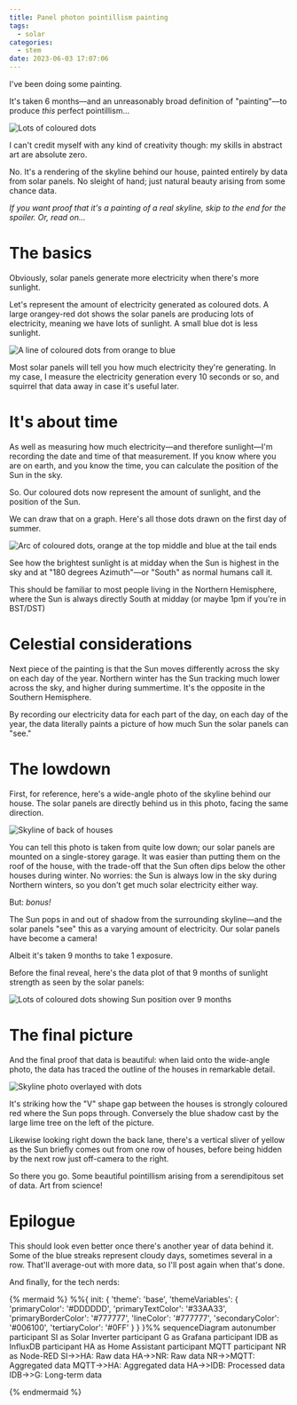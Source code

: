 ```yaml
---
title: Panel photon pointillism painting
tags:
  - solar
categories:
  - stem
date: 2023-06-03 17:07:06
---
```



I've been doing some painting.

It's taken 6 months—and an unreasonably broad definition of "painting"—to produce *this* perfect pointillism...

![Lots of coloured dots](intro2.png)

I can't credit myself with any kind of creativity though: my skills in abstract art are absolute zero.

No. It's a rendering of the skyline behind our house, painted entirely by data from solar panels. No sleight of hand; just natural beauty arising from some chance data.

*If you want proof that it's a painting of a real skyline, skip to the end for the spoiler. Or, read on...*

# The basics

Obviously, solar panels generate more electricity when there's more sunlight.

Let's represent the amount of electricity generated as coloured dots. A large orangey-red dot shows the solar panels are producing lots of electricity, meaning we have lots of sunlight. A small blue dot is less sunlight.

![A line of coloured dots from orange to blue](few-dots.png)

Most solar panels will tell you how much electricity they're generating. In my case, I measure the electricity generation every 10 seconds or so, and squirrel that data away in case it's useful later.

# It's about time

As well as measuring how much electricity—and therefore sunlight—I'm recording the date and time of that measurement. If you know where you are on earth, and you know the time, you can calculate the position of the Sun in the sky.

So. Our coloured dots now represent the amount of sunlight, and the position of the Sun.

We can draw that on a graph. Here's all those dots drawn on the first day of summer.

![Arc of coloured dots, orange at the top middle and blue at the tail ends](one-day.png)

See how the brightest sunlight is at midday when the Sun is highest in the sky and at "180 degrees Azimuth"—or "South" as normal humans call it.

This should be familiar to most people living in the Northern Hemisphere, where the Sun is always directly South at midday (or maybe 1pm if you're in BST/DST)

# Celestial considerations

Next piece of the painting is that the Sun moves differently across the sky on each day of the year. Northern winter has the Sun tracking much lower across the sky, and higher during summertime. It's the opposite in the Southern Hemisphere.

By recording our electricity data for each part of the day, on each day of the year, the data literally paints a picture of how much Sun the solar panels can "see."

# The lowdown

First, for reference, here's a wide-angle photo of the skyline behind our house. The solar panels are directly behind us in this photo, facing the same direction.

![Skyline of back of houses](backlane.jpg)

You can tell this photo is taken from quite low down; our solar panels are mounted on a single-storey garage. It was easier than putting them on the roof of the house, with the trade-off that the Sun often dips below the other houses during winter. No worries: the Sun is always low in the sky during Northern winters, so you don't get much solar electricity either way.

But: *bonus!*

The Sun pops in and out of shadow from the surrounding skyline—and the solar panels "see" this as a varying amount of electricity. Our solar panels have become a camera!

Albeit it's taken 9 months to take 1 exposure.

Before the final reveal, here's the data plot of that 9 months of sunlight strength as seen by the solar panels:

![Lots of coloured dots showing Sun position over 9 months](intro.png)

# The final picture

And the final proof that data is beautiful: when laid onto the wide-angle photo, the data has traced the outline of the houses in remarkable detail.

![Skyline photo overlayed with dots](final.jpg)

It's striking how the "V" shape gap between the houses is strongly coloured red where the Sun pops through. Conversely the blue shadow cast by the large lime tree on the left of the picture.

Likewise looking right down the back lane, there's a vertical sliver of yellow as the Sun briefly comes out from one row of houses, before being hidden by the next row just off-camera to the right.

So there you go. Some beautiful pointillism arising from a serendipitous set of data. Art from science!

# Epilogue

This should look even better once there's another year of data behind it. Some of the blue streaks represent cloudy days, sometimes several in a row. That'll average-out with more data, so I'll post again when that's done.

And finally, for the tech nerds:

{% mermaid %}
%%{
  init: {
    'theme': 'base',
    'themeVariables': {
      'primaryColor': '#DDDDDD',
      'primaryTextColor': '#33AA33',
      'primaryBorderColor': '#777777',
      'lineColor': '#777777',
      'secondaryColor': '#006100',
      'tertiaryColor': '#0FF'
    }
  }
}%%
sequenceDiagram
autonumber
    participant SI as Solar Inverter
    participant G as Grafana
    participant IDB as InfluxDB
    participant HA as Home Assistant
    participant MQTT
    participant NR as Node-RED
    SI->>HA: Raw data
    HA->>NR: Raw data
    NR->>MQTT: Aggregated data
    MQTT->>HA: Aggregated data
    HA->>IDB: Processed data
    IDB->>G: Long-term data

{% endmermaid %}